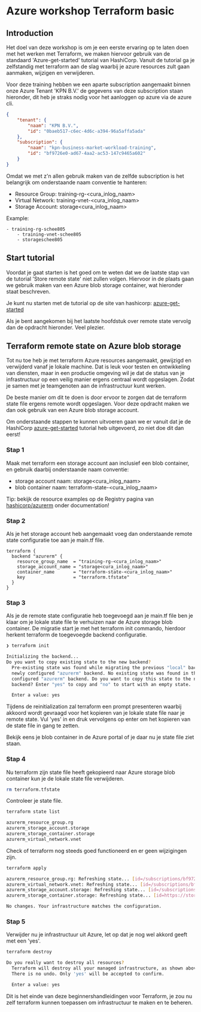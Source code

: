 # Azure workshop Terraform basic

## Introduction
Het doel van deze workshop is om je een eerste ervaring op te laten doen met het werken met Terraform, we maken hiervoor gebruik van de standaard 'Azure-get-started' tutorial van HashiCorp. Vanuit de tutorial ga je zelfstandig met terraform aan de slag waarbij je azure resources zult gaan aanmaken, wijzigen en verwijderen. 

Voor deze training hebben we een aparte subscription aangemaakt binnen onze Azure Tenant 'KPN B.V.' de gegevens van deze subscription staan hieronder, dit heb je straks nodig voor het aanloggen op azure via de azure cli.

```json
{
	"tenant": {
		"naam": "KPN B.V.",
		"id": "0baeb517-c6ec-4d6c-a394-96a5affa5ada"
	},
	"subscription": {
		"naam": "kpn-business-market-workload-training",
		"id": "bf9726e0-ad67-4aa2-ac53-147c9465a602"
	}
}
```

Omdat we met z'n allen gebruik maken van de zelfde subscription is het belangrijk om onderstaande naam conventie te hanteren:

- Resource Group: training-rg-<cura_inlog_naam>
- Virtual Network: training-vnet-<cura_inlog_naam>
- Storage Account: storage<cura_inlog_naam>

Example:
```
- training-rg-schee805
    - training-vnet-schee805
    - storageschee805
```

## Start tutorial
Voordat je gaat starten is het goed om te weten dat we de laatste stap van de tutorial 'Store remote state' niet zullen volgen. Hiervoor in de plaats gaan we gebruik maken van een Azure blob storage container, wat hieronder staat beschreven.

Je kunt nu starten met de tutorial op de site van hashicorp: [azure-get-started](https://developer.hashicorp.com/terraform/tutorials/azure-get-started)

Als je bent aangekomen bij het laatste hoofdstuk over remote state vervolg dan de opdracht hieronder. Veel plezier.


## Terraform remote state on Azure blob storage
Tot nu toe heb je met terraform Azure resources aangemaakt, gewijzigd en verwijderd vanaf je lokale machine. Dat is leuk voor testen en ontwikkeling van diensten, maar in een productie omgeving wil je dat de status van je infrastructuur op een veilig manier ergens centraal wordt opgeslagen.  Zodat je samen met je teamgenoten aan de infrastructuur kunt werken.

De beste manier om dit te doen is door ervoor te zorgen dat de terraform state file ergens remote wordt opgeslagen. Voor deze opdracht maken we dan ook gebruik van een Azure blob storage account.

Om onderstaande stappen te kunnen uitvoeren gaan we er vanuit dat je de HashiCorp [azure-get-started](https://developer.hashicorp.com/terraform/tutorials/azure-get-started) tutorial heb uitgevoerd, zo niet doe dit dan eerst!

### Stap 1
Maak met terraform een storage account aan inclusief een blob container, en gebruik daarbij onderstaande naam conventie:
- storage account naam: storage<cura_inlog_naam>
- blob container naam: terraform-state-<cura_inlog_naam>

Tip: bekijk de resource examples op de Registry pagina van [hashicorp/azurerm](https://registry.terraform.io/providers/hashicorp/azurerm/latest) onder documentation! 


### Stap 2
Als je het storage account heb aangemaakt voeg dan onderstaande remote state configuratie toe aan je main.tf file.

```hcl
terraform {
  backend "azurerm" {
    resource_group_name  = "training-rg-<cura_inlog_naam>"
    storage_account_name = "storage<cura_inlog_naam>"
    container_name       = "terraform-state-<cura_inlog_naam>"
    key                  = "terraform.tfstate"
  }
}
```

### Stap 3
Als je de remote state configuratie heb toegevoegd aan je main.tf file ben je klaar om je lokale state file te verhuizen naar de Azure storage blob container. De migratie start je met het terraform init commando, hierdoor herkent terraform de toegevoegde backend configuratie.

```bash
❯ terraform init

Initializing the backend...
Do you want to copy existing state to the new backend?
  Pre-existing state was found while migrating the previous "local" backend to the
  newly configured "azurerm" backend. No existing state was found in the newly
  configured "azurerm" backend. Do you want to copy this state to the new "azurerm"
  backend? Enter "yes" to copy and "no" to start with an empty state.

  Enter a value: yes
```
Tijdens de reinitialization zal terraform een prompt presenteren waarbij akkoord wordt gevraagd voor het kopieren van je lokale state file naar je remote state. Vul 'yes' in en druk vervolgens op enter om het kopieren van de state file in gang te zetten.

Bekijk eens je blob container in de Azure portal of je daar nu je state file ziet staan.

### Stap 4
Nu terraform zijn state file heeft gekopieerd naar Azure storage blob container kun je de lokale state file verwijderen.
```bash
rm terraform.tfstate
```
Controleer je state file.
```bash
terraform state list

azurerm_resource_group.rg
azurerm_storage_account.storage
azurerm_storage_container.storage
azurerm_virtual_network.vnet

```
Check of terraform nog steeds goed functioneerd en er geen wijzigingen zijn.
```bash
terraform apply

azurerm_resource_group.rg: Refreshing state... [id=/subscriptions/bf9726e0-ad67-4aa2-ac53-147c9465a602/resourceGroups/training-rg-schee805]
azurerm_virtual_network.vnet: Refreshing state... [id=/subscriptions/bf9726e0-ad67-4aa2-ac53-147c9465a602/resourceGroups/training-rg-schee805/providers/Microsoft.Network/virtualNetworks/training-vnet-schee805]
azurerm_storage_account.storage: Refreshing state... [id=/subscriptions/bf9726e0-ad67-4aa2-ac53-147c9465a602/resourceGroups/training-rg-schee805/providers/Microsoft.Storage/storageAccounts/storageaccountschee805]
azurerm_storage_container.storage: Refreshing state... [id=https://storageaccountschee805.blob.core.windows.net/terraform-state-schee805]

No changes. Your infrastructure matches the configuration.
```
### Stap 5

Verwijder nu je infrastructuur uit Azure, let op dat je nog wel akkord geeft met een 'yes'.

```bash
terraform destroy

Do you really want to destroy all resources?
  Terraform will destroy all your managed infrastructure, as shown above.
  There is no undo. Only 'yes' will be accepted to confirm.

  Enter a value: yes
```

Dit is het einde van deze beginnershandleidingen voor Terraform, je zou nu zelf terraform kunnen toepassen om infrastructuur te maken en te beheren.